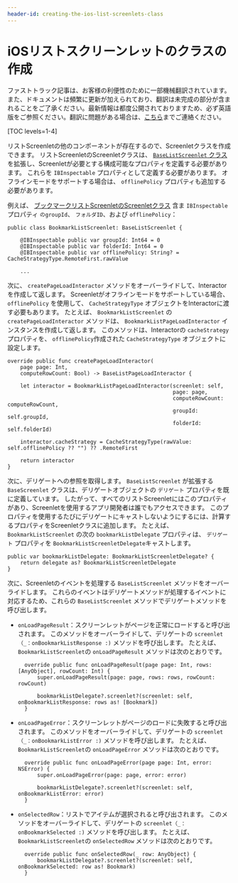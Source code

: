 ```yaml
---
header-id: creating-the-ios-list-screenlets-class
---
```


# iOSリストスクリーンレットのクラスの作成

<p class="alert alert-info"><span class="wysiwyg-color-blue120">ファストトラック記事は、お客様の利便性のために一部機械翻訳されています。また、ドキュメントは頻繁に更新が加えられており、翻訳は未完成の部分が含まれることをご了承ください。最新情報は都度公開されておりますため、必ず英語版をご参照ください。翻訳に問題がある場合は、<a href="mailto:support-content-jp@liferay.com">こちら</a>までご連絡ください。</span></p>

[TOC levels=1-4]

リストScreenletの他のコンポーネントが存在するので、Screenletクラスを作成できます。 リストScreenletのScreenletクラスは、 [`BaseListScreenlet` クラス](https://github.com/liferay/liferay-screens/blob/master/ios/Framework/Core/Base/BaseListScreenlet/BaseListScreenlet.swift) を拡張し、Screenletが必要とする構成可能なプロパティを定義する必要があります。 これらを `IBInspectable` プロパティとして定義する必要があります。 オフラインモードをサポートする場合は、 `offlinePolicy` プロパティも追加する必要があります。

例えば、 [ブックマークリストScreenletのScreenletクラス](https://github.com/liferay/liferay-screens/blob/master/ios/Samples/Bookmark/BookmarkListScreenlet/BookmarkListScreenlet.swift) 含ま `IBInspectable` プロパティ `のgroupId`、 `フォルダID`、および `offlinePolicy`：

    public class BookmarkListScreenlet: BaseListScreenlet {
    
        @IBInspectable public var groupId: Int64 = 0
        @IBInspectable public var folderId: Int64 = 0
        @IBInspectable public var offlinePolicy: String? = CacheStrategyType.RemoteFirst.rawValue
    
        ...

次に、 `createPageLoadInteractor` メソッドをオーバーライドして、Interactorを作成して返します。 Screenletがオフラインモードをサポートしている場合、 `offlinePolicy` を使用して、 `CacheStrategyType` オブジェクトをInteractorに渡す必要もあります。 たとえば、 `BookmarkListScreenlet` の `createPageLoadInteractor` メソッドは、 `BookmarkListPageLoadInteractor` インスタンスを作成して返します。 このメソッドは、Interactorの `cacheStrategy` プロパティを、 `offlinePolicy`作成された `CacheStrategyType` オブジェクトに設定します。

    override public func createPageLoadInteractor(
        page page: Int, 
        computeRowCount: Bool) -> BaseListPageLoadInteractor {
    
        let interactor = BookmarkListPageLoadInteractor(screenlet: self,
                                                        page: page,
                                                        computeRowCount: computeRowCount,
                                                        groupId: self.groupId,
                                                        folderId: self.folderId)
    
        interactor.cacheStrategy = CacheStrategyType(rawValue: self.offlinePolicy ?? "") ?? .RemoteFirst
    
        return interactor
    }

次に、デリゲートへの参照を取得します。 `BaseListScreenlet` が拡張する `BaseScreenlet` クラスは、デリゲートオブジェクトの `デリゲート` プロパティを既に定義しています。 したがって、すべてのリストScreenletにはこのプロパティがあり、Screenletを使用するアプリ開発者は誰でもアクセスできます。 このプロパティを使用するたびにデリゲートにキャストしないようにするには、計算するプロパティをScreenletクラスに追加します。 たとえば、 `BookmarkListScreenlet` の次の `bookmarkListDelegate` プロパティは、 `デリゲート` プロパティを `BookmarkListScreenletDelegate`キャストします。

    public var bookmarkListDelegate: BookmarkListScreenletDelegate? {
        return delegate as? BookmarkListScreenletDelegate
    }

次に、Screenletのイベントを処理する `BaseListScreenlet` メソッドをオーバーライドします。 これらのイベントはデリゲートメソッドが処理するイベントに対応するため、これらの `BaseListScreenlet` メソッドでデリゲートメソッドを呼び出します。

  - `onLoadPageResult`：スクリーンレットがページを正常にロードすると呼び出されます。 このメソッドをオーバーライドして、デリゲートの `screenlet（_：onBookmarkListResponse :)` メソッドを呼び出します。 たとえば、 `BookmarkListScreenlet`の `onLoadPageResult` メソッドは次のとおりです。

    ``` 
      override public func onLoadPageResult(page page: Int, rows: [AnyObject], rowCount: Int) {
          super.onLoadPageResult(page: page, rows: rows, rowCount: rowCount)

          bookmarkListDelegate?.screenlet?(screenlet: self, onBookmarkListResponse: rows as! [Bookmark])
      }
    ```

  - `onLoadPageError`：スクリーンレットがページのロードに失敗すると呼び出されます。 このメソッドをオーバーライドして、デリゲートの `screenlet（_：onBookmarkListError :)` メソッドを呼び出します。 たとえば、 `BookmarkListScreenlet`の `onLoadPageError` メソッドは次のとおりです。

    ``` 
      override public func onLoadPageError(page page: Int, error: NSError) {
          super.onLoadPageError(page: page, error: error)

          bookmarkListDelegate?.screenlet?(screenlet: self, onBookmarkListError: error)
      }
    ```

  - `onSelectedRow`：リストでアイテムが選択されると呼び出されます。 このメソッドをオーバーライドして、デリゲートの `screenlet（_：onBookmarkSelected :)` メソッドを呼び出します。 たとえば、 `BookmarkListScreenlet`の `onSelectedRow` メソッドは次のとおりです。

    ``` 
      override public func onSelectedRow(_ row: AnyObject) {
          bookmarkListDelegate?.screenlet?(screenlet: self, onBookmarkSelected: row as! Bookmark)
      }
    ```
